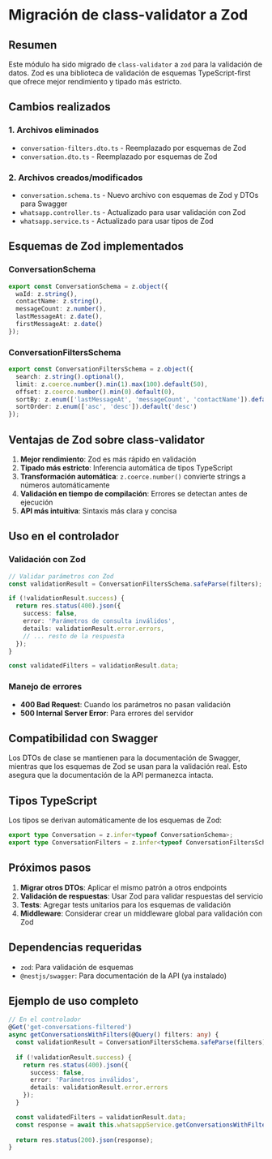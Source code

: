 # Migración de class-validator a Zod

## Resumen

Este módulo ha sido migrado de `class-validator` a `zod` para la validación de datos. Zod es una biblioteca de validación de esquemas TypeScript-first que ofrece mejor rendimiento y tipado más estricto.

## Cambios realizados

### 1. Archivos eliminados
- `conversation-filters.dto.ts` - Reemplazado por esquemas de Zod
- `conversation.dto.ts` - Reemplazado por esquemas de Zod

### 2. Archivos creados/modificados
- `conversation.schema.ts` - Nuevo archivo con esquemas de Zod y DTOs para Swagger
- `whatsapp.controller.ts` - Actualizado para usar validación con Zod
- `whatsapp.service.ts` - Actualizado para usar tipos de Zod

## Esquemas de Zod implementados

### ConversationSchema
```typescript
export const ConversationSchema = z.object({
  waId: z.string(),
  contactName: z.string(),
  messageCount: z.number(),
  lastMessageAt: z.date(),
  firstMessageAt: z.date()
});
```

### ConversationFiltersSchema
```typescript
export const ConversationFiltersSchema = z.object({
  search: z.string().optional(),
  limit: z.coerce.number().min(1).max(100).default(50),
  offset: z.coerce.number().min(0).default(0),
  sortBy: z.enum(['lastMessageAt', 'messageCount', 'contactName']).default('lastMessageAt'),
  sortOrder: z.enum(['asc', 'desc']).default('desc')
});
```

## Ventajas de Zod sobre class-validator

1. **Mejor rendimiento**: Zod es más rápido en validación
2. **Tipado más estricto**: Inferencia automática de tipos TypeScript
3. **Transformación automática**: `z.coerce.number()` convierte strings a números automáticamente
4. **Validación en tiempo de compilación**: Errores se detectan antes de ejecución
5. **API más intuitiva**: Sintaxis más clara y concisa

## Uso en el controlador

### Validación con Zod
```typescript
// Validar parámetros con Zod
const validationResult = ConversationFiltersSchema.safeParse(filters);

if (!validationResult.success) {
  return res.status(400).json({
    success: false,
    error: 'Parámetros de consulta inválidos',
    details: validationResult.error.errors,
    // ... resto de la respuesta
  });
}

const validatedFilters = validationResult.data;
```

### Manejo de errores
- **400 Bad Request**: Cuando los parámetros no pasan validación
- **500 Internal Server Error**: Para errores del servidor

## Compatibilidad con Swagger

Los DTOs de clase se mantienen para la documentación de Swagger, mientras que los esquemas de Zod se usan para la validación real. Esto asegura que la documentación de la API permanezca intacta.

## Tipos TypeScript

Los tipos se derivan automáticamente de los esquemas de Zod:

```typescript
export type Conversation = z.infer<typeof ConversationSchema>;
export type ConversationFilters = z.infer<typeof ConversationFiltersSchema>;
```

## Próximos pasos

1. **Migrar otros DTOs**: Aplicar el mismo patrón a otros endpoints
2. **Validación de respuestas**: Usar Zod para validar respuestas del servicio
3. **Tests**: Agregar tests unitarios para los esquemas de validación
4. **Middleware**: Considerar crear un middleware global para validación con Zod

## Dependencias requeridas

- `zod`: Para validación de esquemas
- `@nestjs/swagger`: Para documentación de la API (ya instalado)

## Ejemplo de uso completo

```typescript
// En el controlador
@Get('get-conversations-filtered')
async getConversationsWithFilters(@Query() filters: any) {
  const validationResult = ConversationFiltersSchema.safeParse(filters);
  
  if (!validationResult.success) {
    return res.status(400).json({
      success: false,
      error: 'Parámetros inválidos',
      details: validationResult.error.errors
    });
  }

  const validatedFilters = validationResult.data;
  const response = await this.whatsappService.getConversationsWithFilters(validatedFilters);
  
  return res.status(200).json(response);
}
```
